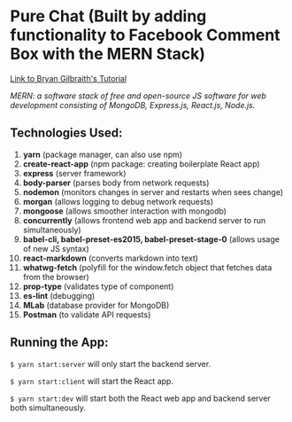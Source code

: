 Pure Chat (Built by adding functionality to Facebook Comment Box with the MERN Stack)
===================

[Link to Bryan Gilbraith's Tutorial](https://medium.com/@bryantheastronaut/ok-here-we-go-b9f683c5a00c)

*MERN: a software stack of free and open-source JS software for web development consisting of MongoDB, Express.js, React.js, Node.js.*


Technologies Used:
---------
1. **yarn** (package manager, can also use npm)
2. **create-react-app** (npm package: creating boilerplate React app)
3. **express** (server framework)
4. **body-parser** (parses body from network requests)
5. **nodemon** (monitors changes in server and restarts when sees change)
6. **morgan** (allows logging to debug network requests)
7. **mongoose** (allows smoother interaction with mongodb)
8. **concurrently** (allows frontend web app and backend server to run simultaneously)
9. **babel-cli, babel-preset-es2015, babel-preset-stage-0** (allows usage of new JS syntax)
10. **react-markdown** (converts markdown into text)
11. **whatwg-fetch** (polyfill for the window.fetch object that fetches data from the browser)
12. **prop-type** (validates type of component)
13. **es-lint** (debugging)
14. **MLab** (database provider for MongoDB)
15. **Postman** (to validate API requests)


Running the App:
---------

`$ yarn start:server` will only start the backend server.

`$ yarn start:client` will start the React app.

`$ yarn start:dev` will start both the React web app and backend server both simultaneously.


